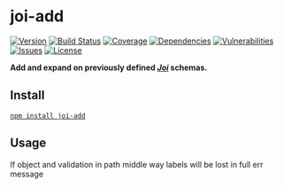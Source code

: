 # joi-add

[![Version](https://img.shields.io/github/package-json/v/rafamel/joi-add.svg)](https://github.com/rafamel/joi-add)
[![Build Status](https://travis-ci.org/rafamel/joi-add.svg)](https://travis-ci.org/rafamel/joi-add)
[![Coverage](https://img.shields.io/coveralls/rafamel/joi-add.svg)](https://coveralls.io/github/rafamel/joi-add)
[![Dependencies](https://david-dm.org/rafamel/joi-add/status.svg)](https://david-dm.org/rafamel/joi-add)
[![Vulnerabilities](https://snyk.io/test/npm/joi-add/badge.svg)](https://snyk.io/test/npm/joi-add)
[![Issues](https://img.shields.io/github/issues/rafamel/joi-add.svg)](https://github.com/rafamel/joi-add/issues)
[![License](https://img.shields.io/github/license/rafamel/joi-add.svg)](https://github.com/rafamel/joi-add/blob/master/LICENSE)

**Add and expand on previously defined [*Joi*](https://github.com/hapijs/joi/) schemas.**

## Install

[`npm install joi-add`](https://www.npmjs.com/package/joi-add)

## Usage

If object and validation in path middle way labels will be lost in full err message
